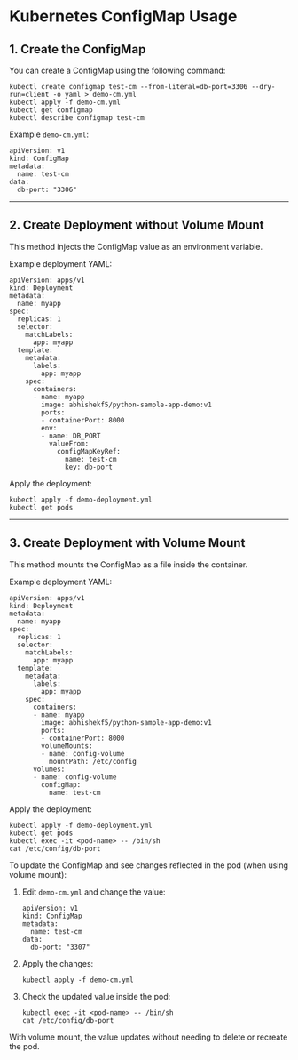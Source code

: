 # Kubernetes ConfigMap Usage

## 1. Create the ConfigMap

You can create a ConfigMap using the following command:

```
kubectl create configmap test-cm --from-literal=db-port=3306 --dry-run=client -o yaml > demo-cm.yml
kubectl apply -f demo-cm.yml
kubectl get configmap
kubectl describe configmap test-cm
```

Example `demo-cm.yml`:
```
apiVersion: v1
kind: ConfigMap
metadata:
  name: test-cm
data:
  db-port: "3306"
```

---

## 2. Create Deployment **without** Volume Mount

This method injects the ConfigMap value as an environment variable.

Example deployment YAML:
```
apiVersion: apps/v1
kind: Deployment
metadata:
  name: myapp
spec:
  replicas: 1
  selector:
    matchLabels:
      app: myapp
  template:
    metadata:
      labels:
        app: myapp
    spec:
      containers:
      - name: myapp
        image: abhishekf5/python-sample-app-demo:v1
        ports:
        - containerPort: 8000
        env:
        - name: DB_PORT
          valueFrom:
            configMapKeyRef:
              name: test-cm
              key: db-port
```

Apply the deployment:
```
kubectl apply -f demo-deployment.yml
kubectl get pods
```

---

## 3. Create Deployment **with** Volume Mount

This method mounts the ConfigMap as a file inside the container.

Example deployment YAML:
```
apiVersion: apps/v1
kind: Deployment
metadata:
  name: myapp
spec:
  replicas: 1
  selector:
    matchLabels:
      app: myapp
  template:
    metadata:
      labels:
        app: myapp
    spec:
      containers:
      - name: myapp
        image: abhishekf5/python-sample-app-demo:v1
        ports:
        - containerPort: 8000
        volumeMounts:
        - name: config-volume
          mountPath: /etc/config
      volumes:
      - name: config-volume
        configMap:
          name: test-cm
```

Apply the deployment:
```
kubectl apply -f demo-deployment.yml
kubectl get pods
kubectl exec -it <pod-name> -- /bin/sh
cat /etc/config/db-port
```

To update the ConfigMap and see changes reflected in the pod (when using volume mount):

1. Edit `demo-cm.yml` and change the value:
    ```
    apiVersion: v1
    kind: ConfigMap
    metadata:
      name: test-cm
    data:
      db-port: "3307"
    ```
2. Apply the changes:
    ```
    kubectl apply -f demo-cm.yml
    ```
3. Check the updated value inside the pod:
    ```
    kubectl exec -it <pod-name> -- /bin/sh
    cat /etc/config/db-port
    ```

With volume mount, the value updates without needing to delete or recreate the pod.